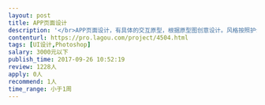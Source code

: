 ```yaml
---                
layout: post       
title: APP页面设计           
description: '</br>APP页面设计，有具体的交互原型，根据原型图创意设计。风格按照护士app原有风格执行，简约，大气。切图标注需要适配主流手机尺寸。</br>'     
contenturl: https://pro.lagou.com/project/4504.html      
tags: [UI设计,Photoshop]            
salary: 3000元以下          
publish_time: 2017-09-26 10:52:19         
review: 1228人                   
apply: 0人                   
recommend: 1人                   
time_range: 小于1周              
---                 
```

